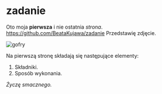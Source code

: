 # zadanie
Oto moja **pierwsza** i nie ostatnia *strona*.
https://github.com/BeataKujawa/zadanie
Przedstawię zdjęcie.

![gofry](https://d3iamf8ydd24h9.cloudfront.net/pictures/articles/2018/06/74739-v-900x556.jpg)

Na pierwszą stronę składają się następujące elementy:
1. Składniki.
2. Sposób wykonania.

*Życzę smacznego.*
